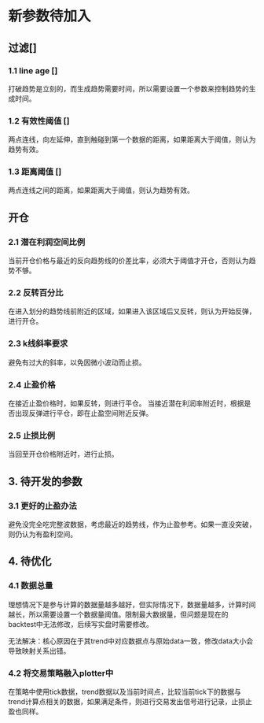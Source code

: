 # 新参数待加入

## 过滤[]

### 1.1 line age []

打破趋势是立刻的，而生成趋势需要时间，所以需要设置一个参数来控制趋势的生成时间。

### 1.2 有效性阈值 []

两点连线，向左延伸，直到触碰到第一个数据的距离，如果距离大于阈值，则认为趋势有效。

### 1.3 距离阈值 []

两点连线之间的距离，如果距离大于阈值，则认为趋势有效。

## 开仓

### 2.1 潜在利润空间比例

当前开仓价格与最近的反向趋势线的价差比率，必须大于阈值才开仓，否则认为趋势不够。

### 2.2 反转百分比

在进入划分的趋势线前附近的区域，如果进入该区域后又反转，则认为开始反弹，进行开仓。

### 2.3 k线斜率要求

避免有过大的斜率，以免因微小波动而止损。

### 2.4 止盈价格

在接近止盈价格时，如果反转，则进行平仓。
当接近潜在利润率附近时，根据是否出现反弹进行平仓，即在止盈空间附近反弹。

### 2.5 止损比例

当回至开仓价格附近时，进行止损。

## 3. 待开发的参数

### 3.1 更好的止盈办法

避免没完全吃完整波数据，考虑最近的趋势线，作为止盈参考。如果一直没突破，则仍认为有盈利空间。

## 4. 待优化

### 4.1 数据总量

理想情况下是参与计算的数据量越多越好，但实际情况下，数据量越多，计算时间越长，所以需要设置一个数据量阈值。限制最大数据量，但问题是现在的backtest中无法修改，后续写实盘时需要修改。

无法解决：核心原因在于其trend中对应数据点与原始data一致，修改data大小会导致映射关系出错。

### 4.2 将交易策略融入plotter中

在策略中使用tick数据，trend数据以及当前时间点，比较当前tick下的数据与trend计算点相关的数据，如果满足条件，则进行交易发出信号进行记录，止损止盈也同样。
